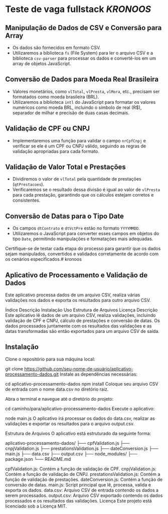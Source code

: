 # Teste de vaga fullstack *KRONOOS*

## Manipulação de Dados de CSV e Conversão para Array

- Os dados são fornecidos em formato CSV.
- Utilizaremos a biblioteca `fs` (File System) para ler o arquivo CSV e a biblioteca `csv-parser` para processar os dados e convertê-los em um array de objetos JavaScript.

## Conversão de Dados para Moeda Real Brasileira

- Valores monetários, como `vlTotal`, `vlPresta`, `vlMora`, etc., precisam ser formatados como moeda brasileira (BRL).
- Utilizaremos a biblioteca `intl` do JavaScript para formatar os valores numéricos como moeda BRL, incluindo o símbolo de real (R$), separador de milhar e precisão de duas casas decimais.

## Validação de CPF ou CNPJ

- Implementaremos uma função para validar o campo `nrCpfCnpj` e verificar se ele é um CPF ou CNPJ válido, seguindo as regras de validação apropriadas para cada formato.

## Validação de Valor Total e Prestações

- Dividiremos o valor de `vlTotal` pela quantidade de prestações (`qtPrestacoes`).
- Verificaremos se o resultado dessa divisão é igual ao valor de `vlPresta` para cada prestação, garantindo que os cálculos estejam corretos e consistentes.

## Conversão de Datas para o Tipo Date

- Os campos `dtContrato` e `dtVctPre` estão no formato `YYYYMMDD`.
- Utilizaremos o JavaScript para converter esses campos em objetos do tipo `Date`, permitindo manipulações e formatações mais adequadas.

Certifique-se de testar cada etapa do processo para garantir que os dados sejam manipulados, convertidos e validados corretamente de acordo com os cenários especificados.# kronoos


## Aplicativo de Processamento e Validação de Dados
Este aplicativo processa dados de um arquivo CSV, realiza várias validações nos dados e exporta os resultados para outro arquivo CSV.

Índice
Descrição
Instalação
Uso
Estrutura de Arquivos
Licença
Descrição
Este aplicativo lê dados de um arquivo CSV, realiza validações, incluindo validação de CPF e CNPJ, cálculo de prestações e conversão de datas. Os dados processados juntamente com os resultados das validações e as datas transformadas são então exportados para um arquivo CSV de saída.

## Instalação
Clone o repositório para sua máquina local:


git clone https://github.com/seu-nome-de-usuário/aplicativo-processamento-dados.git
Instale as dependências necessárias:

cd aplicativo-processamento-dados
npm install
Coloque seu arquivo CSV de entrada com o nome data.csv no diretório raiz.

Abra o terminal e navegue até o diretório do projeto:


cd caminho/para/aplicativo-processamento-dados
Execute o aplicativo:


node main.js
O aplicativo irá processar os dados do data.csv, realizar as validações e exportar os resultados para o arquivo output.csv.

Estrutura de Arquivos
O aplicativo está estruturado da seguinte forma:


aplicativo-processamento-dados/
├── cpfValidation.js
├── cnpjValidation.js
├── prestationsValidation.js
├── dateConversion.js
├── main.js
├── data.csv
├── output.csv
├── node_modules/
├── package.json
└── README.md

cpfValidation.js: Contém a função de validação de CPF.
cnpjValidation.js: Contém a função de validação de CNPJ.
prestationsValidation.js: Contém a função de validação de prestações.
dateConversion.js: Contém a função de conversão de datas.
main.js: Script principal que lê, processa, valida e exporta os dados.
data.csv: Arquivo CSV de entrada contendo os dados a serem processados.
output.csv: Arquivo CSV exportado contendo os dados processados e os resultados das validações.
Licença
Este projeto está licenciado sob a Licença MIT.